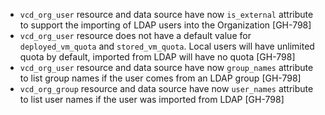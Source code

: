 * `vcd_org_user` resource and data source have now `is_external` attribute to support the importing of LDAP users into the Organization [GH-798]
* `vcd_org_user` resource does not have a default value for `deployed_vm_quota` and `stored_vm_quota`. Local users will have unlimited quota by default, imported from LDAP will have no quota [GH-798]
* `vcd_org_user` resource and data source have now `group_names` attribute to list group names if the user comes from an LDAP group [GH-798]
* `vcd_org_group` resource and data source have now `user_names` attribute to list user names if the user was imported from LDAP [GH-798]
